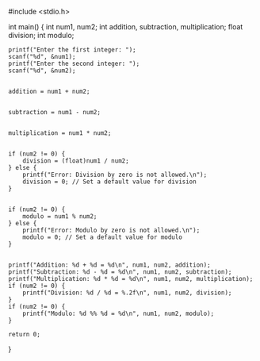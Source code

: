#include <stdio.h>

int main() {
    int num1, num2;
    int addition, subtraction, multiplication;
    float division;
    int modulo;

    
    printf("Enter the first integer: ");
    scanf("%d", &num1);
    printf("Enter the second integer: ");
    scanf("%d", &num2);

   
    addition = num1 + num2;

  
    subtraction = num1 - num2;

   
    multiplication = num1 * num2;

    
    if (num2 != 0) {
        division = (float)num1 / num2;
    } else {
        printf("Error: Division by zero is not allowed.\n");
        division = 0; // Set a default value for division
    }

    
    if (num2 != 0) {
        modulo = num1 % num2;
    } else {
        printf("Error: Modulo by zero is not allowed.\n");
        modulo = 0; // Set a default value for modulo
    }

  
    printf("Addition: %d + %d = %d\n", num1, num2, addition);
    printf("Subtraction: %d - %d = %d\n", num1, num2, subtraction);
    printf("Multiplication: %d * %d = %d\n", num1, num2, multiplication);
    if (num2 != 0) {
        printf("Division: %d / %d = %.2f\n", num1, num2, division);
    }
    if (num2 != 0) {
        printf("Modulo: %d %% %d = %d\n", num1, num2, modulo);
    }

    return 0;
}
